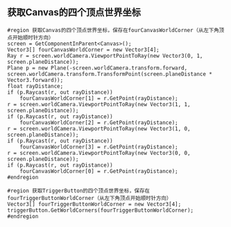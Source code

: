 ## 获取Canvas的四个顶点世界坐标 ##

	#region 获取Canvas的四个顶点世界坐标，保存在fourCanvasWorldCorner（从左下角顶点开始顺时针方向）
	screen = GetComponentInParent<Canvas>();
	Vector3[] fourCanvasWorldCorner = new Vector3[4];
	Ray r = screen.worldCamera.ViewportPointToRay(new Vector3(0, 1, screen.planeDistance));
	Plane p = new Plane(-screen.worldCamera.transform.forward, screen.worldCamera.transform.TransformPoint(screen.planeDistance * Vector3.forward));
	float rayDistance;
	if (p.Raycast(r, out rayDistance))
	    fourCanvasWorldCorner[1] = r.GetPoint(rayDistance);
	r = screen.worldCamera.ViewportPointToRay(new Vector3(1, 1, screen.planeDistance));
	if (p.Raycast(r, out rayDistance))
	    fourCanvasWorldCorner[2] = r.GetPoint(rayDistance);
	r = screen.worldCamera.ViewportPointToRay(new Vector3(1, 0, screen.planeDistance));
	if (p.Raycast(r, out rayDistance))
	    fourCanvasWorldCorner[3] = r.GetPoint(rayDistance);
	r = screen.worldCamera.ViewportPointToRay(new Vector3(0, 0, screen.planeDistance));
	if (p.Raycast(r, out rayDistance))
	    fourCanvasWorldCorner[0] = r.GetPoint(rayDistance);
	#endregion
	
	#region 获取TriggerButton的四个顶点世界坐标，保存在fourTriggerButtonWorldCorner（从左下角顶点开始顺时针方向）
	Vector3[] fourTriggerButtonWorldCorner = new Vector3[4];
	triggerButton.GetWorldCorners(fourTriggerButtonWorldCorner);
	#endregion